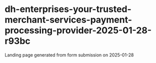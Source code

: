 # dh-enterprises-your-trusted-merchant-services-payment-processing-provider-2025-01-28-r93bc
Landing page generated from form submission on 2025-01-28
